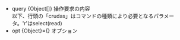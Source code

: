 - query {Object[]} 操作要求の内容<br>以下、行頭の「crudas」はコマンドの種類により必要となるパラメータ。'r'はselect(read)
  <!--::$doc/typedef.query.md::-->
- opt {Object}={} オプション
  <!--::$doc/typedef.option.md::-->